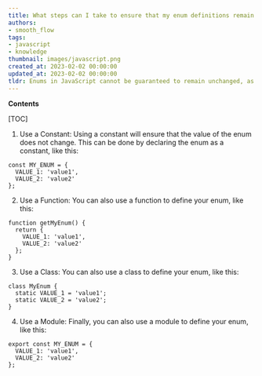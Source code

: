 ```yaml
---
title: What steps can I take to ensure that my enum definitions remain consistent in javascript?
authors:
- smooth_flow
tags:
- javascript
- knowledge
thumbnail: images/javascript.png
created_at: 2023-02-02 00:00:00
updated_at: 2023-02-02 00:00:00
tldr: Enums in JavaScript cannot be guaranteed to remain unchanged, as JavaScript is a dynamic language.
---
```


**Contents**

[TOC]

1. Use a Constant:
Using a constant will ensure that the value of the enum does not change. This can be done by declaring the enum as a constant, like this: 

```
const MY_ENUM = {
  VALUE_1: 'value1',
  VALUE_2: 'value2'
};
```

2. Use a Function:
You can also use a function to define your enum, like this: 

```
function getMyEnum() {
  return {
    VALUE_1: 'value1',
    VALUE_2: 'value2'
  };
}
```

3. Use a Class:
You can also use a class to define your enum, like this: 

```
class MyEnum {
  static VALUE_1 = 'value1';
  static VALUE_2 = 'value2';
}
```

4. Use a Module:
Finally, you can also use a module to define your enum, like this:

```
export const MY_ENUM = {
  VALUE_1: 'value1',
  VALUE_2: 'value2'
};
```
